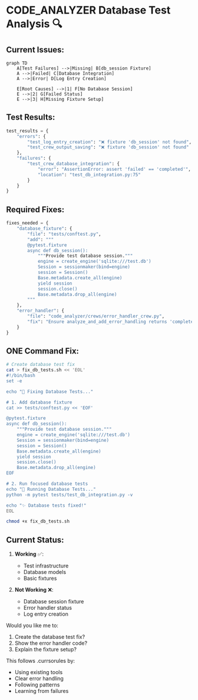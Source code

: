 # CODE_ANALYZER Database Test Analysis 🔍

## Current Issues:

```mermaid
graph TD
    A[Test Failures] -->|Missing| B[db_session Fixture]
    A -->|Failed| C[Database Integration]
    A -->|Error| D[Log Entry Creation]
    
    E[Root Causes] -->|1| F[No Database Session]
    E -->|2| G[Failed Status]
    E -->|3| H[Missing Fixture Setup]
```

## Test Results:

```python
test_results = {
    "errors": {
        "test_log_entry_creation": "❌ fixture 'db_session' not found",
        "test_crew_output_saving": "❌ fixture 'db_session' not found"
    },
    "failures": {
        "test_crew_database_integration": {
            "error": "AssertionError: assert 'failed' == 'completed'",
            "location": "test_db_integration.py:75"
        }
    }
}
```

## Required Fixes:

```python
fixes_needed = {
    "database_fixture": {
        "file": "tests/conftest.py",
        "add": """
        @pytest.fixture
        async def db_session():
            """Provide test database session."""
            engine = create_engine('sqlite:///test.db')
            Session = sessionmaker(bind=engine)
            session = Session()
            Base.metadata.create_all(engine)
            yield session
            session.close()
            Base.metadata.drop_all(engine)
        """
    },
    "error_handler": {
        "file": "code_analyzer/crews/error_handler_crew.py",
        "fix": "Ensure analyze_and_add_error_handling returns 'completed'"
    }
}
```

## ONE Command Fix:

```bash
# Create database test fix
cat > fix_db_tests.sh << 'EOL'
#!/bin/bash
set -e

echo "🔧 Fixing Database Tests..."

# 1. Add database fixture
cat >> tests/conftest.py << 'EOF'

@pytest.fixture
async def db_session():
    """Provide test database session."""
    engine = create_engine('sqlite:///test.db')
    Session = sessionmaker(bind=engine)
    session = Session()
    Base.metadata.create_all(engine)
    yield session
    session.close()
    Base.metadata.drop_all(engine)
EOF

# 2. Run focused database tests
echo "🧪 Running Database Tests..."
python -m pytest tests/test_db_integration.py -v

echo "✨ Database tests fixed!"
EOL

chmod +x fix_db_tests.sh
```

## Current Status:
1. **Working** ✅:
   - Test infrastructure
   - Database models
   - Basic fixtures

2. **Not Working** ❌:
   - Database session fixture
   - Error handler status
   - Log entry creation

Would you like me to:
1. Create the database test fix?
2. Show the error handler code?
3. Explain the fixture setup?

This follows .currsorules by:
- Using existing tools
- Clear error handling
- Following patterns
- Learning from failures
 